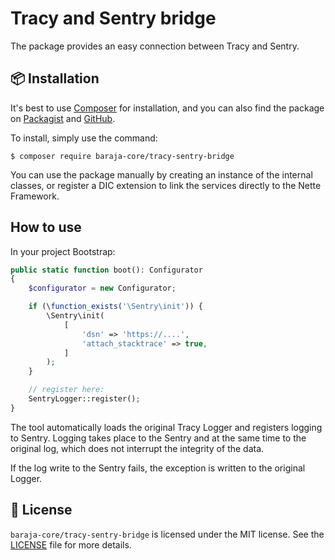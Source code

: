 Tracy and Sentry bridge
=======================

The package provides an easy connection between Tracy and Sentry.

📦 Installation
---------------

It's best to use [Composer](https://getcomposer.org) for installation, and you can also find the package on
[Packagist](https://packagist.org/packages/baraja-core/tracy-sentry-bridge) and
[GitHub](https://github.com/baraja-core/tracy-sentry-bridge).

To install, simply use the command:

```shell
$ composer require baraja-core/tracy-sentry-bridge
```

You can use the package manually by creating an instance of the internal classes, or register a DIC extension to link the services directly to the Nette Framework.

How to use
----------

In your project Bootstrap:

```php
public static function boot(): Configurator
{
    $configurator = new Configurator;

    if (\function_exists('\Sentry\init')) {
        \Sentry\init(
            [
                'dsn' => 'https://....',
                'attach_stacktrace' => true,
            ]
        );
    }

    // register here:
    SentryLogger::register();
}
```

The tool automatically loads the original Tracy Logger and registers logging to Sentry. Logging takes place to the Sentry and at the same time to the original log, which does not interrupt the integrity of the data.

If the log write to the Sentry fails, the exception is written to the original Logger.

📄 License
-----------

`baraja-core/tracy-sentry-bridge` is licensed under the MIT license. See the [LICENSE](https://github.com/baraja-core/template/blob/master/LICENSE) file for more details.
